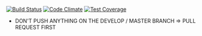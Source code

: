 [![Build Status](https://travis-ci.org/owma/API.svg?branch=develop)](https://travis-ci.org/owma/API)
[![Code Climate](https://codeclimate.com/github/owma/API/badges/gpa.svg)](https://codeclimate.com/github/owma/API)
[![Test Coverage](https://codeclimate.com/github/owma/API/badges/coverage.svg)](https://codeclimate.com/github/owma/API)

* DON'T PUSH ANYTHING ON THE DEVELOP / MASTER BRANCH => PULL REQUEST FIRST

